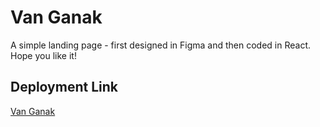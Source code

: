 # Van Ganak
A simple landing page - first designed in Figma and then coded in React. Hope you like it!

## Deployment Link
[Van Ganak](https://van-ganaka.vercel.app/)

